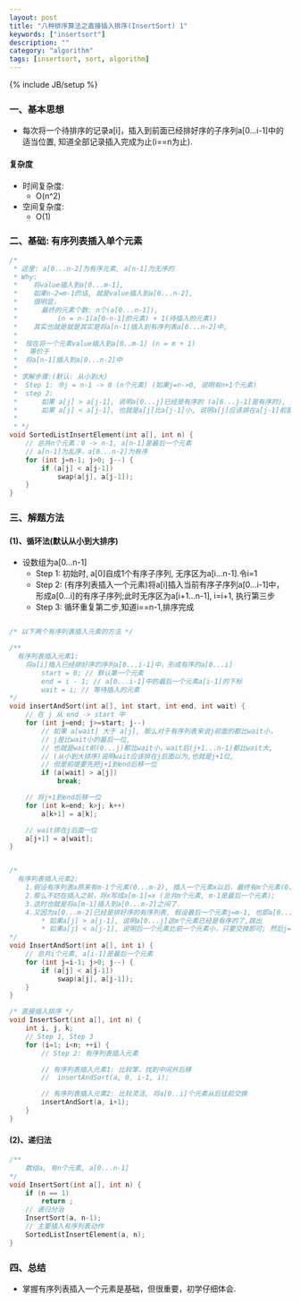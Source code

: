 ```yaml
---
layout: post
title: "八种排序算法之直接插入排序(InsertSort) 1"
keywords: ["insertsort"]
description: ""
category: "algorithm"
tags: [insertsort, sort, algorithm]
---
```

{% include JB/setup %}

### 一、基本思想
* 每次将一个待排序的记录a[i]，插入到前面已经排好序的子序列a[0...i-1]中的适当位置, 知道全部记录插入完成为止(i==n为止).

#### 复杂度
* 时间复杂度:
    * O(n^2)
* 空间复杂度:
    * O(1)

### 二、基础: 有序列表插入单个元素

```c
/*
 * 这里: a[0...n-2]为有序元素, a[n-1]为无序的
 * Why:
 *    将value插入到a[0...m-1], 
 *    如果n-2=m-1的话, 就是value插入到a[0...n-2],
 *    很明显，
 *      最终的元素个数: n个(a[0...n-1]), 
 *          (n = n-1(a[0-n-1]的元素) + 1(待插入的元素)) 
 *    其实也就是就是其实是将a[n-1]插入到有序列表a[0...n-2]中, 
 *
 *  现在将一个元素value插入到a[0..m-1] (n = m + 1)
 *   等价于
 *  将a[n-1]插入到a[0...n-2]中
 *
 * 求解步骤:(默认: 从小到大)
 *  Step 1: 令j = n-1 -> 0 (n个元素) (如果j=n->0, 说明有n+1个元素)
 *  step 2:
 *      如果 a[j] > a[j-1], 说明a[0...j]已经是有序的 (a[0...j-1]是有序的), 跳出;
 *      如果 a[j] < a[j-1], 也就是a[j]比a[j-1]小, 说明a[j]应该排在a[j-1]前面, 那么交换a[j]和a[j-1];
 *
 * */
void SortedListInsertElement(int a[], int n) {
    // 总共n个元素：0 -> n-1, a[n-1]是最后一个元素
    // a[n-1]为乱序，a[0...n-2]为有序
    for (int j=n-1; j>0; j--) {
        if (a[j] < a[j-1])
            swap(a[j], a[j-1]);
    }
}
```

### 三、解题方法

#### (1)、循环法(默认从小到大排序)

* 设数组为a[0...n-1]
    * Step 1: 初始时, a[0]自成1个有序子序列, 无序区为a[i...n-1].令i=1
    * Step 2: (有序列表插入一个元素)将a[i]插入当前有序子序列a[0...i-1]中，形成a[0...i]的有序子序列;此时无序区为a[i+1...n-1], i=i+1, 执行第三步
    * Step 3: 循环重复第二步,知道i==n-1,排序完成

```c

/* 以下两个有序列表插入元素的方法 */

/**
  有序列表插入元素1:
    将a[i]插入已经排好序的序列a[0...i-1]中，形成有序的a[0...i]
        start = 0; // 默认第一个元素
        end = i - 1; // a[0...i-1]中的最后一个元素a[i-1]的下标
        wait = i; // 等待插入的元素
*/
void insertAndSort(int a[], int start, int end, int wait) {
    // 在 j 从 end -> start 中
    for (int j=end; j>=start; j--)
        // 如果 a[wait] 大于 a[j], 那么对于有序列表来说j前面的都比wait小，
        // j是比wait小的最后一位,
        // 也就是wait前(0...j)都比wait小，wait后(j+1...n-1)都比wait大, 
        // (从小到大排序)说明wait应该排在j后面以为,也就是j+1位,
        // 但是前提要先把j+1到end后移一位
        if (a[wait] > a[j])
            break;

    // 将j+1到end后移一位
    for (int k=end; k>j; k++)
        a[k+1] = a[k];

    // wait排在j后面一位
    a[j+1] = a[wait];
}


/*
  有序列表插入元素2:
    1.假设有序列表a原来有m-1个元素(0...m-2), 插入一个元素x以后，最终有m个元素(0...m-1); 
    2.那么不妨在插入之前，将x写成a[m-1]=x (总共m个元素, m-1是最后一个元素);
    3.这时也就是将a[m-1]插入到a[0...m-2]之间了.
    4.又因为a[0...m-2]已经是排好序的有序列表, 假设最后一个元素j=m-1, 也即a[0...j-1]是有序的, 那么只要
        * 如果a[j] > a[j-1], 说明a[0...j]这m个元素已经是有序的了,跳出
        * 如果a[j] < a[j-1], 说明后一个元素比前一个元素小，只要交换即可; 然后j=j-1, 重复重复该步骤(4)
*/
void InsertAndSort(int a[], int i) {
    // 总共i个元素, a[i-1]是最后一个元素
    for (int j=i-1; j>0; j--) {
        if (a[j] < a[j-1])
            swap(a[j], a[j-1]);
    }
}

/* 直接插入排序 */
void InsertSort(int a[], int n) {
    int i, j, k;
    // Step 1, Step 3
    for (i=1; i<n; ++i) {
        // Step 2: 有序列表插入元素

        // 有序列表插入元素1: 比较笨，找到中间并后移
        //  insertAndSort(a, 0, i-1, i);

        // 有序列表插入元素2: 比较灵活, 将a[0..i]个元素从后往前交换
        insertAndSort(a, i+1);
    }
}
```

#### (2)、递归法

```c
/**
    数组a, 有n个元素, a[0...n-1]
*/
void InsertSort(int a[], int n) {
    if (n == 1)
        return ;
    // 递归分治
    InsertSort(a, n-1);
    // 主要插入有序列表动作
    SortedListInsertElement(a, n);
}
```

### 四、总结
* 掌握有序列表插入一个元素是基础，但很重要，初学仔细体会.

